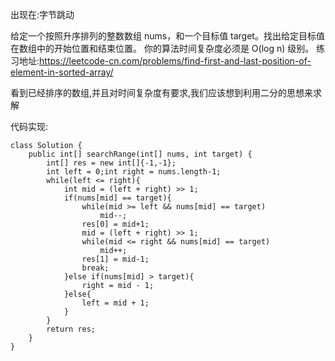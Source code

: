 出现在:字节跳动

给定一个按照升序排列的整数数组 nums，和一个目标值 target。找出给定目标值在数组中的开始位置和结束位置。
你的算法时间复杂度必须是 O(log n) 级别。
练习地址:https://leetcode-cn.com/problems/find-first-and-last-position-of-element-in-sorted-array/

看到已经排序的数组,并且对时间复杂度有要求,我们应该想到利用二分的思想来求解

代码实现:
```
class Solution {
    public int[] searchRange(int[] nums, int target) {
        int[] res = new int[]{-1,-1};
        int left = 0;int right = nums.length-1;
        while(left <= right){
            int mid = (left + right) >> 1;
            if(nums[mid] == target){
                while(mid >= left && nums[mid] == target)
                    mid--;
                res[0] = mid+1;
                mid = (left + right) >> 1;
                while(mid <= right && nums[mid] == target)
                    mid++;
                res[1] = mid-1;
                break;
            }else if(nums[mid] > target){
                right = mid - 1;
            }else{
                left = mid + 1;
            }
        }
        return res;
    }
}
```
